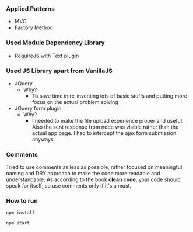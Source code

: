 ### Applied Patterns

- MVC
- Factory Method

### Used Module Dependency Library

- RequireJS with Text plugin

### Used JS Library apart from VanillaJS

- JQuery
  - Why?
    - To save time in re-inventing lots of basic stuffs and putting more focus on the actual problem solving
- JQuery form plugin
  - Why?
    - I needed to make the file upload experience proper and useful. Also the sent response from node was visible rather than the actual app page. I had to intercept the ajax form submission anyways.

### Comments

Tried to use comments as less as possible, rather focused on meaningful naming and DRY approach to make the code more
readable and understandable. As according to the book **clean code**, your code should speak for itself; so use comments
only if it's a must.

### How to run

`npm install`

`npm start`